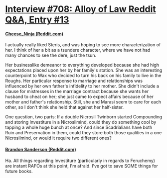 # [Interview #708: Alloy of Law Reddit Q&A, Entry #13](https://www.theoryland.com/intvmain.php?i=708#13)

#### [Cheese\_Ninja (Reddit.com)](http://www.reddit.com/r/Fantasy_Bookclub/comments/oji9u/the_alloy_of_law_qa_with_brandon_sanderson/c3iriuk)

I actually really liked Steris, and was hoping to see more characterization of her. I think of her a bit as a tsundere character, where we have not had many chances to see the dere, just the tsun.

Her businesslike demeanor to everything developed because she had high expectations placed upon her by her family's station. She was an interesting counterpoint to Wax who decided to turn his back on his family to live in the Roughs. Her particular response to marriage and relationships was influenced by her own father's infidelity to her mother. She didn't include a clause for mistresses in the marriage contract because she wants her husband to cheat on her; she just came to expect affairs because of her mother and father's relationship. Still, she and Marasi seem to care for each other, so I don't think she held that against her half-sister.

One question, two parts: If a double Nicrosil Twinborn started Compounding and storing Investiture in a Nicrosilmind, could they do something cool by tapping a whole huge bunch at once? And since Scadrialians have both Ruin and Preservation in them, could they store both those qualities in a one Nicrosilmind, or would it require two different ones?

#### [Brandon Sanderson (Reddit.com)](http://www.reddit.com/r/Fantasy_Bookclub/comments/oji9u/the_alloy_of_law_qa_with_brandon_sanderson/c3j4t1b)

Ha. All things regarding Investiture (particularly in regards to Feruchemy) are instant RAFOs at this point, I'm afraid. I've got to save SOME things for future books.

